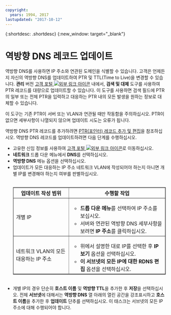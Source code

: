```yaml
---
copyright:
  years: 1994, 2017
lastupdated: "2017-10-12"
---
```


{:shortdesc: .shortdesc}
{:new_window: target="_blank"}

# 역방향 DNS 레코드 업데이트

역방향 DNS를 사용하면 IP 주소와 연관된 도메인을 식별할 수 있습니다. 고객은 언제든지 자신의 역방향 DNS를 업데이트하여 PTR 및 TTL(Time to Live)을 변경할 수 있습니다. **관리** 버전 [고객 포털 ![외부 링크 아이콘](../../icons/launch-glyph.svg "외부 링크 아이콘")](https://control.softlayer.com/) 내에서, **검색 및 대체** 도구를 사용하여 PTR 레코드를 대량으로 업데이트할 수 있습니다. 이 도구를 사용하면 검색 필드에 PTR의 일부 또는 전체 PTR을 입력하고 대응하는 PTR 내의 모든 발생을 원하는 정보로 대체할 수 있습니다.  

이 도구는 기존 PTR이 서버 또는 VLAN과 연관될 때만 작동함을 주의하십시오. PTR이 없으면 세부사항이 나열되지 않으며 업데이트 시도는 오류가 됩니다.  

역방향 DNS PTR 레코드를 추가하려면 [PTR(포인터) 레코드 추가 및 편집](add-and-edit-ptr-pointer-record.html)을 참조하십시오. 역방향 DNS 레코드를 업데이트하려면 다음 단계를 수행하십시오. 

 * 고유한 신임 정보를 사용하여 [고객 포털 ![외부 링크 아이콘](../../icons/launch-glyph.svg "외부 링크 아이콘")](https://control.softlayer.com/)로 이동하십시오. 
 * **네트워크** 드롭 다운 메뉴에서 **DNS**를 선택하십시오. 
 * **역방향 DNS** 메뉴 옵션을 선택하십시오. 
 * 업데이트가 모든 대응하는 IP 주소 네트워크 VLAN에 작성되어야 하는지 아니면 개별 IP를 변경해야 하는지 여부를 판별하십시오. <br><br><table border="1"><tbody><tr><th>업데이트 작성 범위</th><th>수행할 작업</th></tr><tr><td>개별 IP</td><td><ul><li><b>드롭 다운 메뉴</b>를 선택하여 IP 주소를 보십시오. </li><li>서버와 연관된 역방향 DNS 세부사항을 보려면 <strong>IP 주소</strong>를 클릭하십시오. </li></ul></td></tr><tr><td>네트워크 VLAN의 모든 대응하는 IP 주소</td><td><ul><li>위에서 설명한 대로 IP를 선택한 후 <strong>IP 보기</strong> 옵션을 선택하십시오. </li><li><strong>이 서브넷의 모든 IP에 대한 RDNS 편집</strong> 옵션을 선택하십시오. </li></ul></td></tr></tbody></table><br/>
 * 개별 IP의 경우 단순히 **호스트 이름** 및 **역방향 TTL**을 추가한 후 **저장**을 선택하십시오. 전체 **서브넷**에 대해서는 **역방향 DNS** 열 아래의 열린 공간을 강조표시하고 **호스트 이름**을 추가한 후 **업데이트** 단추를 선택하십시오. 이 태스크는 서브넷의 모든 IP 주소에 대해 수행되어야 합니다. 
